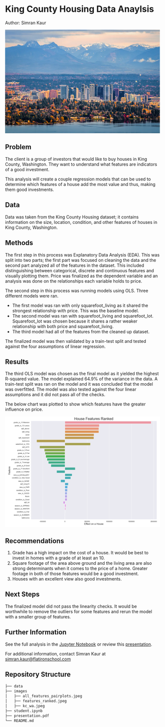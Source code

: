 # King County Housing Data Anaylsis 

Author: Simran Kaur

![title](images/kc_wa.jpeg)

## Problem

The client is a group of investors that would like to buy houses in King County, Washington. They want to understand what features are indicators of a good investment.

This analysis will create a couple regression models that can be used to determine which features of a house add the most value and thus, making them good investments.

## Data

Data was taken from the King County Housing dataset; it contains information on the size, location, condition, and other features of houses in King County, Washington. 

## Methods

The first step in this process was Explanatory Data Analysis (EDA). This was split into two parts; the first part was focused on cleaning the data and the second part analyzed all of the features in the dataset. This included distinguishing between categorical, discrete and continuous features and visually plotting them. Price was finalized as the dependent variable and an analysis was done on the relationships each variable holds to price.

The second step in this process was running models using OLS. Three different models were ran.
* The first model was ran with only squarefoot_living as it shared the strongest relationship with price. This was the baseline model.
* The second model was ran with squarefoot_living and squarefoot_lot. Squarefoot_lot was chosen because it shares a rather weaker relationship with both price and squarefoot_living. 
* The third model had all of the features from the cleaned up dataset. 

The finalized model was then validated by a train-test split and tested against the four assumptions of linear regression.

## Results

The third OLS model was chosen as the final model as it yielded the highest R-squared value. The model explained 64.9% of the variance in the data. A train-test split was ran on the model and it was concluded that the model was overfitted. The model was also tested against the four linear assumptions and it did not pass all of the checks.

The below chart was plotted to show which features have the greater influence on price.

![title](images/features_ranked.jpeg)

## Recommendations

1. Grade has a high impact on the cost of a house. It would be best to invest in homes with a grade of at least an 10. 
2. Square footage of the area above ground and the living area are also strong determinants when it comes to the price of a home. Greater footage in both of those features would be a good investment.
3. Houses with an excellent view also good investments.

## Next Steps

The finalized model did not pass the linearity checks. It would be worthwhile to remove the outliers for some features and rerun the model with a smaller group of features.

## Further Information

See the full analysis in the [Jupyter Notebook](https://github.com/simrank3/phase2-project/blob/main/student.ipynb) or review this [presentation](https://github.com/simrank3/phase2-project/blob/main/presentation.pdf).

For additional information, contact Simran Kaur at simran.kaur@flatironschool.com

## Repository Structure
```
├── data
├── images
│   ├── all_features_pairplots.jpeg
│   ├── features_ranked.jpeg
│   ├── kc_wa.jpeg
├── student.ipynb
├── presentation.pdf
└── README.md